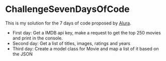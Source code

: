 # ChallengeSevenDaysOfCode
This is my solution for the 7 days of code proposed by [Alura](https://7daysofcode.io/).


- First day: Get a IMDB api key, make a request to get the top 250 movies and print in the console.
- Second day: Get a list of titles, images, ratings and years
- Third day: Create a model class for Movie and map a list of it based on the JSON
